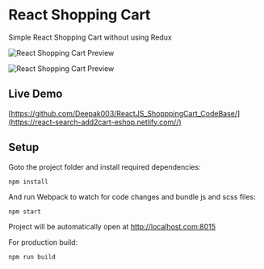 # React Shopping Cart

Simple React Shopping Cart without using Redux



![React Shopping Cart Preview](https://res.cloudinary.com/dtwtsjszi/image/upload/v1555506130/eShop-feature.gif)

![React Shopping Cart Preview](https://res.cloudinary.com/dtwtsjszi/image/upload/v1555506211/eShop-feature_search.gif)

## Live Demo

[https://github.com/Deepak003/ReactJS_ShopppingCart_CodeBase/](https://react-search-add2cart-eshop.netlify.com//)

## Setup

Goto the project folder and install required dependencies:

```
npm install
```

And run Webpack to watch for code changes and bundle js and scss files:

```
npm start
```

Project will be automatically open at http://localhost.com:8015

For production build:

```
npm run build
```


